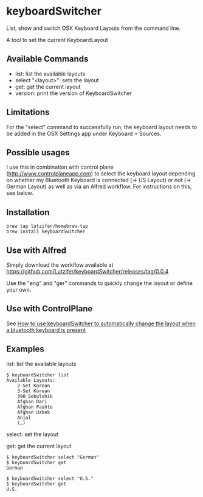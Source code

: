 # keyboardSwitcher
List, show and switch OSX Keyboard Layouts from the command line.

A tool to set the current KeyboardLayout

## Available Commands
- list: list the available layouts
- select "\<layout\>": sets the layout
- get: get the current layout
- version: print the version of KeyboardSwitcher
	 
## Limitations
For the "select" command to successfully run, the keyboard layout needs to be added in the OSX Settings app under Keyboard > Sources.

## Possible usages
I  use this in combination with control plane (http://www.controlplaneapp.com) to select the keyboard layout depending on whether my Bluetooth Keyboard is connected (-> US Layout) or not (-> German Layout) as well as via an Alfred workflow. For instructions on this, see below.

## Installation
```
brew tap lutzifer/homebrew-tap
brew install keyboardSwitcher
```

## Use with Alfred

Simply download the workflow available at https://github.com/Lutzifer/keyboardSwitcher/releases/tag/0.0.4

Use the "eng" and "ger" commands to quickly change the layout or define your own.

## Use with ControlPlane

See [How to use keyboardSwitcher to automatically change the layout when a bluetooth keyboard is present](https://github.com/Lutzifer/keyboardSwitcher/wiki/How-to-use-keyboardSwitcher-to-automatically-change-the-layout-when-a-bluetooth-keyboard-is-present)

## Examples

list: list the available layouts

```
$ keyboardSwitcher list
Available Layouts:
  	2-Set Korean
  	3-Set Korean
  	390 Sebulshik
  	Afghan Dari
  	Afghan Pashto
  	Afghan Uzbek
  	Anjal
    (…)
```

select: set the layout

get: get the current layout

```
$ keyboardSwitcher select "German"
$ keyboardSwitcher get
German
```

```
$ keyboardSwitcher select "U.S."
$ keyboardSwitcher get
U.S.
```
